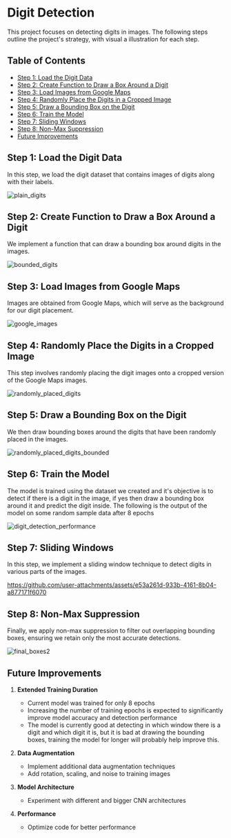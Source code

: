 # Digit Detection 

This project focuses on detecting digits in images. The following steps outline the project's strategy, with visual a illustration for each step.

## Table of Contents
- [Step 1: Load the Digit Data](#step-1-load-the-digit-data)
- [Step 2: Create Function to Draw a Box Around a Digit](#step-2-create-function-to-draw-a-box-around-a-digit)
- [Step 3: Load Images from Google Maps](#step-3-load-images-from-google-maps)
- [Step 4: Randomly Place the Digits in a Cropped Image](#step-4-randomly-place-the-digits-in-a-cropped-image)
- [Step 5: Draw a Bounding Box on the Digit](#step-5-draw-a-bounding-box-on-the-digit)
- [Step 6: Train the Model](#step-6-train-the-model)
- [Step 7: Sliding Windows](#step-7-sliding-windows)
- [Step 8: Non-Max Suppression](#step-8-non-max-suppression)
- [Future Improvements](#future-improvements)

## Step 1: Load the Digit Data
In this step, we load the digit dataset that contains images of digits along with their labels.

![plain_digits](https://github.com/user-attachments/assets/1800ef48-db67-4fb8-a69f-7ff5d818f3f9)

## Step 2: Create Function to Draw a Box Around a Digit
We implement a function that can draw a bounding box around digits in the images.

![bounded_digits](https://github.com/user-attachments/assets/7ef99d69-851d-459e-8226-66c37aa687b0)

## Step 3: Load Images from Google Maps
Images are obtained from Google Maps, which will serve as the background for our digit placement.

![google_images](https://github.com/user-attachments/assets/b505c6b1-cc6a-4b96-8b48-da1252a264f1)


## Step 4: Randomly Place the Digits in a Cropped Image
This step involves randomly placing the digit images onto a cropped version of the Google Maps images.

![randomly_placed_digits](https://github.com/user-attachments/assets/c362cb3f-1aba-4dbc-9b24-f919501bbfd0)

## Step 5: Draw a Bounding Box on the Digit
We then draw bounding boxes around the digits that have been randomly placed in the images.

![randomly_placed_digits_bounded](https://github.com/user-attachments/assets/7e3ba732-744d-4d87-b172-cd6ca1b238e3)

## Step 6: Train the Model
The model is trained using the dataset we created and it's objective is to detect if there is a digit in the image, if yes then draw a bounding box around it and predict the digit inside. The following is the output of the model on some random sample data after 8 epochs

![digit_detection_performance](https://github.com/user-attachments/assets/8dbab641-5ab9-43ab-9483-cbe7a0c39498)


## Step 7: Sliding Windows
In this step, we implement a sliding window technique to detect digits in various parts of the images.


https://github.com/user-attachments/assets/e53a261d-933b-4161-8b04-a877171f6070


## Step 8: Non-Max Suppression
Finally, we apply non-max suppression to filter out overlapping bounding boxes, ensuring we retain only the most accurate detections.

![final_boxes2](https://github.com/user-attachments/assets/421221a0-fda9-415a-9a23-aa8b2fc8c5ed)

## Future Improvements

1. **Extended Training Duration**
   - Current model was trained for only 8 epochs
   - Increasing the number of training epochs is expected to significantly improve model accuracy and detection performance
   - The model is currently good at detecting in which window there is a digit and which digit it is, but it is bad at drawing the bounding boxes, training the model for longer will probably help improve this.

2. **Data Augmentation**
   - Implement additional data augmentation techniques
   - Add rotation, scaling, and noise to training images

3. **Model Architecture**
   - Experiment with different and bigger CNN architectures

4. **Performance**
   - Optimize code for better performance

